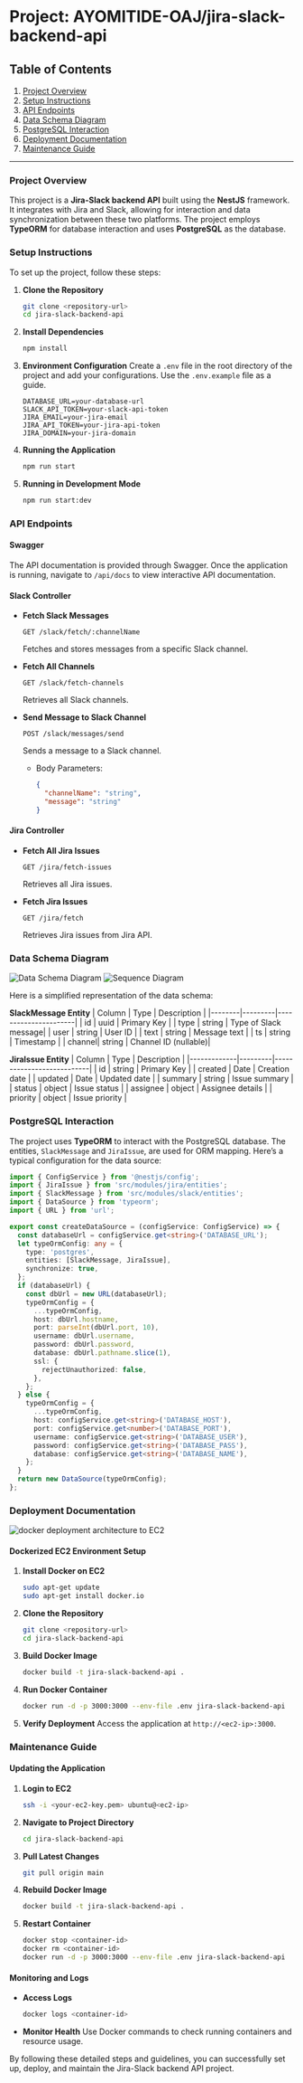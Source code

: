 # Project: AYOMITIDE-OAJ/jira-slack-backend-api

## Table of Contents
1. [Project Overview](#project-overview)
2. [Setup Instructions](#setup-instructions)
3. [API Endpoints](#api-endpoints)
4. [Data Schema Diagram](#data-schema-diagram)
5. [PostgreSQL Interaction](#postgresql-interaction)
6. [Deployment Documentation](#deployment-documentation)
7. [Maintenance Guide](#maintenance-guide)

---

### Project Overview
This project is a **Jira-Slack backend API** built using the **NestJS** framework. It integrates with Jira and Slack, allowing for interaction and data synchronization between these two platforms. The project employs **TypeORM** for database interaction and uses **PostgreSQL** as the database.

### Setup Instructions
To set up the project, follow these steps:

1. **Clone the Repository**
   ```bash
   git clone <repository-url>
   cd jira-slack-backend-api
   ```

2. **Install Dependencies**
   ```bash
   npm install
   ```

3. **Environment Configuration**
   Create a `.env` file in the root directory of the project and add your configurations. Use the `.env.example` file as a guide.
   ```env
   DATABASE_URL=your-database-url
   SLACK_API_TOKEN=your-slack-api-token
   JIRA_EMAIL=your-jira-email
   JIRA_API_TOKEN=your-jira-api-token
   JIRA_DOMAIN=your-jira-domain
   ```

4. **Running the Application**
   ```bash
   npm run start
   ```

5. **Running in Development Mode**
   ```bash
   npm run start:dev
   ```

### API Endpoints

#### Swagger
The API documentation is provided through Swagger. Once the application is running, navigate to `/api/docs` to view interactive API documentation.

#### Slack Controller
- **Fetch Slack Messages**
  ```http
  GET /slack/fetch/:channelName
  ```
  Fetches and stores messages from a specific Slack channel.

- **Fetch All Channels**
  ```http
  GET /slack/fetch-channels
  ```
  Retrieves all Slack channels.

- **Send Message to Slack Channel**
  ```http
  POST /slack/messages/send
  ```
  Sends a message to a Slack channel.
  - Body Parameters:
    ```json
    {
      "channelName": "string",
      "message": "string"
    }
    ```

#### Jira Controller
- **Fetch All Jira Issues**
  ```http
  GET /jira/fetch-issues
  ```
  Retrieves all Jira issues.

- **Fetch Jira Issues**
  ```http
  GET /jira/fetch
  ```
  Retrieves Jira issues from Jira API.

### Data Schema Diagram

![Data Schema Diagram](assets/jira_uml_diagram.PNG) ![Sequence Diagram](assets/sequence_diagram_slack_entity.PNG)

Here is a simplified representation of the data schema:

**SlackMessage Entity**
| Column | Type    | Description          |
|--------|---------|----------------------|
| id     | uuid    | Primary Key          |
| type   | string  | Type of Slack message|
| user   | string  | User ID              |
| text   | string  | Message text         |
| ts     | string  | Timestamp            |
| channel| string  | Channel ID (nullable)|

**JiraIssue Entity**
| Column      | Type    | Description               |
|-------------|---------|---------------------------|
| id          | string  | Primary Key               |
| created     | Date    | Creation date             |
| updated     | Date    | Updated date              |
| summary     | string  | Issue summary             |
| status      | object  | Issue status              |
| assignee    | object  | Assignee details          |
| priority    | object  | Issue priority            |

### PostgreSQL Interaction
The project uses **TypeORM** to interact with the PostgreSQL database. The entities, `SlackMessage` and `JiraIssue`, are used for ORM mapping. Here’s a typical configuration for the data source:

```typescript
import { ConfigService } from '@nestjs/config';
import { JiraIssue } from 'src/modules/jira/entities';
import { SlackMessage } from 'src/modules/slack/entities';
import { DataSource } from 'typeorm';
import { URL } from 'url';

export const createDataSource = (configService: ConfigService) => {
  const databaseUrl = configService.get<string>('DATABASE_URL');
  let typeOrmConfig: any = {
    type: 'postgres',
    entities: [SlackMessage, JiraIssue],
    synchronize: true,
  };
  if (databaseUrl) {
    const dbUrl = new URL(databaseUrl);
    typeOrmConfig = {
      ...typeOrmConfig,
      host: dbUrl.hostname,
      port: parseInt(dbUrl.port, 10),
      username: dbUrl.username,
      password: dbUrl.password,
      database: dbUrl.pathname.slice(1),
      ssl: {
        rejectUnauthorized: false,
      },
    };
  } else {
    typeOrmConfig = {
      ...typeOrmConfig,
      host: configService.get<string>('DATABASE_HOST'),
      port: configService.get<number>('DATABASE_PORT'),
      username: configService.get<string>('DATABASE_USER'),
      password: configService.get<string>('DATABASE_PASS'),
      database: configService.get<string>('DATABASE_NAME'),
    };
  }
  return new DataSource(typeOrmConfig);
};
```

### Deployment Documentation

![docker deployment architecture to EC2](assets/deploying_with_docker_to_ec2.PNG)

#### Dockerized EC2 Environment Setup

1. **Install Docker on EC2**
   ```bash
   sudo apt-get update
   sudo apt-get install docker.io
   ```

2. **Clone the Repository**
   ```bash
   git clone <repository-url>
   cd jira-slack-backend-api
   ```

3. **Build Docker Image**
   ```bash
   docker build -t jira-slack-backend-api .
   ```

4. **Run Docker Container**
   ```bash
   docker run -d -p 3000:3000 --env-file .env jira-slack-backend-api
   ```

5. **Verify Deployment**
   Access the application at `http://<ec2-ip>:3000`.

### Maintenance Guide

#### Updating the Application

1. **Login to EC2**
   ```bash
   ssh -i <your-ec2-key.pem> ubuntu@<ec2-ip>
   ```

2. **Navigate to Project Directory**
   ```bash
   cd jira-slack-backend-api
   ```

3. **Pull Latest Changes**
   ```bash
   git pull origin main
   ```

4. **Rebuild Docker Image**
   ```bash
   docker build -t jira-slack-backend-api .
   ```

5. **Restart Container**
   ```bash
   docker stop <container-id>
   docker rm <container-id>
   docker run -d -p 3000:3000 --env-file .env jira-slack-backend-api
   ```

#### Monitoring and Logs

- **Access Logs**
  ```bash
  docker logs <container-id>
  ```

- **Monitor Health**
  Use Docker commands to check running containers and resource usage.

By following these detailed steps and guidelines, you can successfully set up, deploy, and maintain the Jira-Slack backend API project.